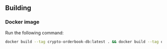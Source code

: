 ## Building

### Docker image

Run the following command:

```bash
docker build --tag crypto-orderbook-db:latest . && docker build --tag orderbook-service:latest exe/app
```
